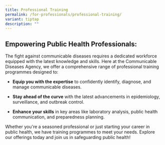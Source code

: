 ```yaml
---
title: Professional Training
permalink: /for-professionals/professional-training/
variant: tiptap
description: ""
---
```

<h2>Empowering Public Health Professionals: </h2>
<p>The fight against communicable diseases requires a dedicated workforce
equipped with the latest knowledge and skills. Here at the Communicable
Diseases Agency, we offer a comprehensive range of professional training
programmes designed to:</p>
<ul data-tight="true" class="tight">
<li>
<p><strong>Equip you with the expertise</strong> to confidently identify,
diagnose, and manage communicable diseases.</p>
</li>
<li>
<p><strong>Stay ahead of the curve</strong> with the latest advancements in
epidemiology, surveillance, and outbreak control.</p>
</li>
<li>
<p><strong>Enhance your skills</strong> in key areas like laboratory analysis,
public health communication, and preparedness planning.</p>
</li>
</ul>
<p>Whether you're a seasoned professional or just starting your career in
public health, we have training programmes to meet your needs. Explore
our offerings today and join us in safeguarding public health!</p>